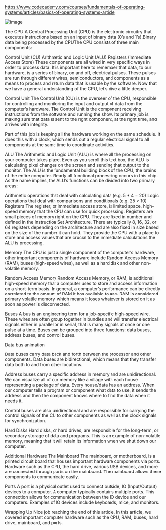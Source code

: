 https://www.codecademy.com/courses/fundamentals-of-operating-systems/articles/basics-of-operating-systems-article

![image](https://github.com/Sajjad-Hossain-Talukder/Docker-Bascis/assets/63524824/7e18ad6d-f337-4a20-a618-305bd516e763)


The CPU
A Central Processing Unit (CPU) is the electronic circuitry that executes instructions based on an input of binary data (0’s and 1’s).Binary data being processed by the CPUThe CPU consists of three main components:

Control Unit (CU)
Arithmetic and Logic Unit (ALU)
Registers (Immediate Access Store)
These components are all wired in very specific ways in order to process data. It is important here to remember that data, to our hardware, is a series of binary, on and off, electrical pulses. These pulses are run through different wires, semiconductors, and components as a means to process and return data that is usable by the software. Now that we have a general understanding of the CPU, let’s dive a little deeper.

Control Unit
The Control Unit (CU) is the overseer of the CPU, responsible for controlling and monitoring the input and output of data from the computer’s hardware. The Control Unit is the component receiving instructions from the software and running the show. Its primary job is making sure that data is sent to the right component, at the right time, and arrives with integrity.

Part of this job is keeping all the hardware working on the same schedule. It does this with a clock, which sends out a regular electrical signal to all components at the same time to coordinate activities.

ALU
The Arithmetic and Logic Unit (ALU) is where all the processing on your computer takes place. Even as you scroll this text box, the ALU is calculating pixel changes on the screen and sending that output to the monitor. The ALU is the fundamental building block of the CPU, the brains of the entire computer. Nearly all functional processing occurs in this chip. As the name implies, the ALU’s functions can be divided into two primary areas:

Arithmetic operations that deal with calculating data (e.g. 5 * 4 = 20)
Logic operations that deal with comparisons and conditionals (e.g. 25 > 10)
Registers
The register, or immediate access store, is limited space, high-speed memory that the CPU can use for quick processing. Registers are small pieces of memory right on the CPU. They are fixed in number and defined in the Instruction Set Architecture. There are typically 8, 16, 32, or 64 registers depending on the architecture and are also fixed in size based on the size of the number it can hold. They provide the CPU with a place to store and access values that are crucial to the immediate calculations the ALU is processing.

Memory
The CPU is just a single component of the computer’s hardware, other important components of hardware include Random Access Memory (RAM), buses (high-speed wires), as well as a hard disk and other non-volatile memory.

Random Access Memory
Random Access Memory, or RAM, is additional high-speed memory that a computer uses to store and access information on a short-term basis. In general, a computer’s performance can be directly correlated to the amount of RAM it has available to use. RAM is considered primary volatile memory, which means it loses whatever is stored on it as soon as power is disconnected.

Buses
A bus is an engineering term for a job-specific high-speed wire. These wires are often group together in bundles and will transfer electrical signals either in parallel or in serial, that is many signals at once or one pulse at a time. Buses can be grouped into three functions: data buses, address buses, and control buses.

Data bus animation

Data buses carry data back and forth between the processor and other components. Data buses are bidirectional, which means that they transfer data both to and from other locations.

Address buses carry a specific address in memory and are unidirectional. We can visualize all of our memory like a village with each house representing a package of data. Every house/data has an address. When our computer tells a program or component what data to use, it sends the address and then the component knows where to find the data when it needs it.

Control buses are also unidirectional and are responsible for carrying the control signals of the CU to other components as well as the clock signals for synchronization.

Hard Disks
Hard disks, or hard drives, are responsible for the long-term, or secondary storage of data and programs. This is an example of non-volatile memory, meaning that it will retain its information when we shut down our computer.

Additional Hardware
The Mainboard
The mainboard, or motherboard, is a printed circuit board that houses important hardware components via ports. Hardware such as the CPU, the hard drive, various USB devices, and more are connected through ports on the mainboard. The mainboard allows these components to communicate easily.

Ports
A port is a physical outlet used to connect outside, IO (Input/Output) devices to a computer. A computer typically contains multiple ports. This connection allows for communication between the IO device and our computers. Examples of IO devices include keyboards, mice, and monitors.

Wrapping Up
Nice job reaching the end of this article. In this article, we covered important computer hardware such as the CPU, RAM, buses, hard drive, mainboard, and ports.
